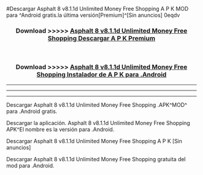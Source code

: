 #Descargar Asphalt 8 v8.1.1d Unlimited Money Free Shopping  A P K MOD para ^Android gratis.la última versión[Premium]^[Sin anuncios] 0eqdv



<div align="center">
<h3>Download >>>>> <a href="https://es-web.web.app/?es= Asphalt 8 v8.1.1d Unlimited Money Free Shopping ">Asphalt 8 v8.1.1d Unlimited Money Free Shopping  Descargar A P K Premium</a></h3><br>

<h3>Download >>>>> <a href="https://es-web.web.app/?es= Asphalt 8 v8.1.1d Unlimited Money Free Shopping ">Asphalt 8 v8.1.1d Unlimited Money Free Shopping  Instalador de A P K para .Android</a></h3>
</div>


----------------------------------------------------------

----------------------------------------------------------

----------------------------------------------------------

Descargar Asphalt 8 v8.1.1d Unlimited Money Free Shopping  .APK^MOD^ para .Android gratis.

Descargar la aplicación. Asphalt 8 v8.1.1d Unlimited Money Free Shopping  APK^El nombre es la versión para .Android.

Descargar Asphalt 8 v8.1.1d Unlimited Money Free Shopping  A P K [Sin anuncios]

Descargar Asphalt 8 v8.1.1d Unlimited Money Free Shopping  gratuita del mod para .Android.